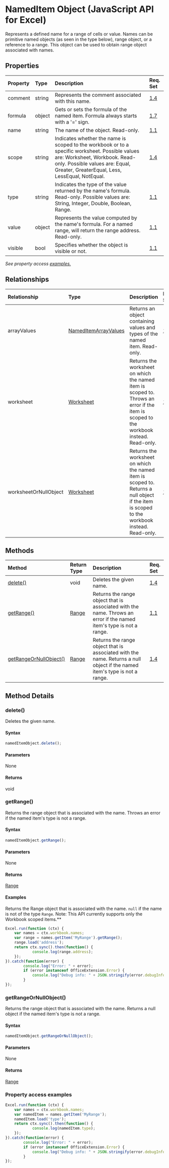 # NamedItem Object (JavaScript API for Excel)

Represents a defined name for a range of cells or value. Names can be primitive named objects (as seen in the type below), range object, or a reference to a range. This object can be used to obtain range object associated with names.

## Properties

| Property	   | Type	|Description| Req. Set|
|:---------------|:--------|:----------|:----|
|comment|string|Represents the comment associated with this name.|[1.4](../requirement-sets/excel-api-requirement-sets.md)|
|formula|object|Gets or sets the formula of the named item.  Formula always starts with a '=' sign.|[1.7](../requirement-sets/excel-api-requirement-sets.md)|
|name|string|The name of the object. Read-only.|[1.1](../requirement-sets/excel-api-requirement-sets.md)|
|scope|string|Indicates whether the name is scoped to the workbook or to a specific worksheet. Possible values are: Worksheet, Workbook. Read-only. Possible values are: Equal, Greater, GreaterEqual, Less, LessEqual, NotEqual.|[1.4](../requirement-sets/excel-api-requirement-sets.md)|
|type|string|Indicates the type of the value returned by the name's formula. Read-only. Possible values are: String, Integer, Double, Boolean, Range.|[1.1](../requirement-sets/excel-api-requirement-sets.md)|
|value|object|Represents the value computed by the name's formula. For a named range, will return the range address. Read-only.|[1.1](../requirement-sets/excel-api-requirement-sets.md)|
|visible|bool|Specifies whether the object is visible or not.|[1.1](../requirement-sets/excel-api-requirement-sets.md)|

_See property access [examples.](#property-access-examples)_

## Relationships
| Relationship | Type	|Description| Req. Set|
|:---------------|:--------|:----------|:----|
|arrayValues|[NamedItemArrayValues](nameditemarrayvalues.md)|Returns an object containing values and types of the named item. Read-only.|[1.7](../requirement-sets/excel-api-requirement-sets.md)|
|worksheet|[Worksheet](worksheet.md)|Returns the worksheet on which the named item is scoped to. Throws an error if the item is scoped to the workbook instead. Read-only.|[1.4](../requirement-sets/excel-api-requirement-sets.md)|
|worksheetOrNullObject|[Worksheet](worksheet.md)|Returns the worksheet on which the named item is scoped to. Returns a null object if the item is scoped to the workbook instead. Read-only.|[1.4](../requirement-sets/excel-api-requirement-sets.md)|

## Methods

| Method		   | Return Type	|Description| Req. Set|
|:---------------|:--------|:----------|:----|
|[delete()](#delete)|void|Deletes the given name.|[1.4](../requirement-sets/excel-api-requirement-sets.md)|
|[getRange()](#getrange)|[Range](range.md)|Returns the range object that is associated with the name. Throws an error if the named item's type is not a range.|[1.1](../requirement-sets/excel-api-requirement-sets.md)|
|[getRangeOrNullObject()](#getrangeornullobject)|[Range](range.md)|Returns the range object that is associated with the name. Returns a null object if the named item's type is not a range.|[1.4](../requirement-sets/excel-api-requirement-sets.md)|

## Method Details


### delete()
Deletes the given name.

#### Syntax
```js
namedItemObject.delete();
```

#### Parameters
None

#### Returns
void

### getRange()
Returns the range object that is associated with the name. Throws an error if the named item's type is not a range.

#### Syntax
```js
namedItemObject.getRange();
```

#### Parameters
None

#### Returns
[Range](range.md)

#### Examples

Returns the Range object that is associated with the name. `null` if the name is not of the type `Range`. Note: This API currently supports only the Workbook scoped items.**

```js
Excel.run(function (ctx) { 
	var names = ctx.workbook.names;
	var range = names.getItem('MyRange').getRange();
	range.load('address');
	return ctx.sync().then(function() {
			console.log(range.address);
	});
}).catch(function(error) {
		console.log("Error: " + error);
		if (error instanceof OfficeExtension.Error) {
			console.log("Debug info: " + JSON.stringify(error.debugInfo));
		}
});
```


### getRangeOrNullObject()
Returns the range object that is associated with the name. Returns a null object if the named item's type is not a range.

#### Syntax
```js
namedItemObject.getRangeOrNullObject();
```

#### Parameters
None

#### Returns
[Range](range.md)
### Property access examples

```js
Excel.run(function (ctx) { 
	var names = ctx.workbook.names;
	var namedItem = names.getItem('MyRange');
	namedItem.load('type');
	return ctx.sync().then(function() {
			console.log(namedItem.type);
	});
}).catch(function(error) {
		console.log("Error: " + error);
		if (error instanceof OfficeExtension.Error) {
			console.log("Debug info: " + JSON.stringify(error.debugInfo));
		}
});
```
